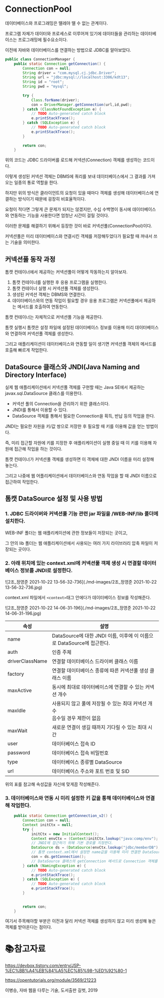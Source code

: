# ConnectionPool

데이터베이스와 프로그래밍은 뗄레야 뗄 수 없는 관계이다.

프로그램 자체가 데이터와 프로세스로 이루어져 있기에 데이터들을 관리하는 데이터베이스는 프로그래밍에 필수요소이다.

이전에 자바와 데이터베이스를 연결하는 방법으로 JDBC를 알아보았다.

```java
public class ConnectionManager {
	public static Connection getConnection() {
		Connection con = null;
		String driver = "com.mysql.cj.jdbc.Driver";
		String url = "jdbc:mysql://localhost:3306/kdt13";
		String id = "root";
		String pwd = "mysql";
		
		try {
			Class.forName(driver);
			con = DriverManager.getConnection(url,id,pwd);
		} catch (ClassNotFoundException e) {
			// TODO Auto-generated catch block
			e.printStackTrace();
		} catch (SQLException e) {
			// TODO Auto-generated catch block
			e.printStackTrace();
		} 
		
		return con;
	}

```

위의 코드는 JDBC 드라이버를 로드해 커넥션(Connection) 객체를 생성하는 코드이다.

이렇게 생성된 커넥션 객체는 DBMS에 쿼리를 보내 데이터베이스에서 그 결과를 가져오는 일종의 통로 역할을 한다.



하지만 위의 방식은 클라이언트의 요청이 있을 때마다 객체를 생성해 데이터베이스에 연결하는 방식이기 때문에 굉장히 비효율적이다.

요청이 적다면 그렇게 큰 문제가 되지는 않겠지만, 수십 수백명이 동시에 데이터베이스와 연동하는 기능을 사용한다면 엄청난 시간이 걸릴 것이다.

이러한 문제를 해결하기 위해서 등장한 것이 바로 커넥션풀(ConnectionPool)이다.

커넥션풀은 미리 데이터베이스와 연결시킨 객체를 저장해두었다가 필요할 때 꺼내서 쓰는 기술을 의미한다.



## 커넥션풀 동작 과정

톰캣 컨테이너에서 제공하는 커넥션풀이 어떻게 작동하는지 알아보자.



1. 톰캣 컨테이너를 실행한 후 응용 프로그램을 실행한다.
2. 톰캣 컨테이너 실행 시 커넥션풀 객체를 생성한다.
3. 생성된 커넥션 객체는 DBMS와 연결한다.
4. 데이터베이스와의 연동 작업이 필요할 경우 응용 프로그램은 커넥션풀에서 제공하는 메서드를 호출하여 연동한다.



톰캣 컨테이너는 자체적으로 커넥션풀 기능을 제공한다.

톰캣 실행시 톰캣은 설정 파일에 설정된 데이터베이스 정보를 이용해 미리 데이터베이스와 연결하여 커넥션풀 객체를 생성한다.

그리고 애플리케이션이 데이터베이스와 연동할 일이 생기면 커넥션풀 객체의 메서드를 호출해 빠르게 작업한다.



## DataSource 클래스와 JNDI(Java Naming and Directory Interface)

실제 웹 애플리케이션에서 커넥션풀 객체를 구현할 때는 Java SE에서 제공하는 javax.sql.DataSource 클래스를 이용한다.

- 커넥션 풀의 Connection을 관리하기 위한 클래스이다.
- JNDI를 통해서 이용할 수 있다.
- DataSource 객체를 통해서 필요한 Connection을 획득, 반납 등의 작업을 한다.



JNDI는 필요한 자원을 키/값 쌍으로 저장한 후 필요할 때 키를 이용해 값을 얻는 방법이다.

즉, 미리 접근할 자원에 키를 지정한 후 애플리케이션이 실행 중일 때 이 키를 이용해 자원에 접근해 작업을 하는 것이다.



톰캣 컨테이너가 커넥션풀 객체를 생성하면 이 객체에 대한 JNDI 이름을 미리 설정해 놓는다.

그리고 나중에 웹 어플리케이션에서 데이터베이스와 연동 작업을 할 때 JNDI 이름으로 접근하여 작업한다.



## 톰캣 DataSource 설정 및 사용 방법

### 1. JDBC 드라이버와 커넥션풀 기능 관련 jar 파일을 /WEB-INF/lib 폴더에 설치한다.

WEB-INF 폴더는 웹 애플리케이션에 관한 정보들이 저장되는 곳이고,

그 안의 lib 폴더는 웹 애플리케이션에서 사용되는 여러 가지 라이브러리 압축 파일이 저장되는 곳이다.



### 2. 아래 위치에 있는 context.xml에 커넥션풀 객체 생성 시 연결할 데이터베이스 정보를 JNDI로 설정한다.

![2조_정영준 2021-10-22 13-56-32-736](./md-images/2조_정영준 2021-10-22 13-56-32-736.jpg)	

context.xml 파일에서 `<context>`태그 안에다가 데이터베이스 정보를 작성해준다.

![2조_정영준 2021-10-22 14-06-31-196](./md-images/2조_정영준 2021-10-22 14-06-31-196.jpg)	

| 속성            | 설명                                                         |
| --------------- | ------------------------------------------------------------ |
| name            | DataSource에 대한 JNDI 이름, 이후에 이 이름으로 DataSource에 접근한다. |
| auth            | 인증 주체                                                    |
| driverClassName | 연결할 데이터베이스 드라이버 클래스 이름                     |
| factory         | 연결할 데이터베이스 종류에 따른 커넥션풀 생성 클래스 이름    |
| maxActive       | 동시에 최대로 데이터베이스에 연결할 수 있는 커넥션 개수      |
| maxIdle         | 사용되지 않고 풀에 저장될 수 있는 최대 커넥션 개수<br />음수일 경우 제한이 없음 |
| maxWait         | 새로운 연결이 생길 때까지 기다릴 수 있는 최대 시간           |
| user            | 데이터베이스 접속 ID                                         |
| password        | 데이터베이스 접속 비밀번호                                   |
| type            | 데이터베이스 종류별 DataSource                               |
| url             | 데이터베이스 주소와 포트 번호 및 SID                         |

위의 표를 참고해 속성값을 자신에 맞게끔 작성해준다.





### 3. 데이터베이스와 연동 시 미리 설정한 키 값을 통해 데이터베이스와 연결해 작업한다.

```java
	public static Connection getConnection_v2() {
		Connection con = null;
		Context initCtx = null;
		try {
			initCtx = new InitialContext();
			Context envCtx = (Context)initCtx.lookup("java:comp/env");
            // JNDI에 접근하기 위해 기본 경로를 지정한다.
			DataSource ds = (DataSource)envCtx.lookup("jdbc/memberDB");
            // 톰캣 context.xml에서 설정한 name값을 이용해 미리 연결한 DataSource 객체를 받아온다.
			con = ds.getConnection();
            // DataSource 클래스의 getConnection 메서드로 Connection 객체를 가져온다.
		} catch (NamingException e) {
			// TODO Auto-generated catch block
			e.printStackTrace();
		} catch (SQLException e) {
			// TODO Auto-generated catch block
			e.printStackTrace();
		}
		
		
		return con;
	}
```

여기서 주목해야할 부분은 이전과 달리 커넥션 객체를 생성하지 않고 미리 생성해 놓은 객체를 받아온다는 점이다.



# :books:참고자료

https://devbox.tistory.com/entry/JSP-%EC%BB%A4%EB%84%A5%EC%85%98-%ED%92%80-1

https://opentutorials.org/module/3569/21223

이병승, 자바 웹을 다루는 기술, 도서출판 길벗, 2019